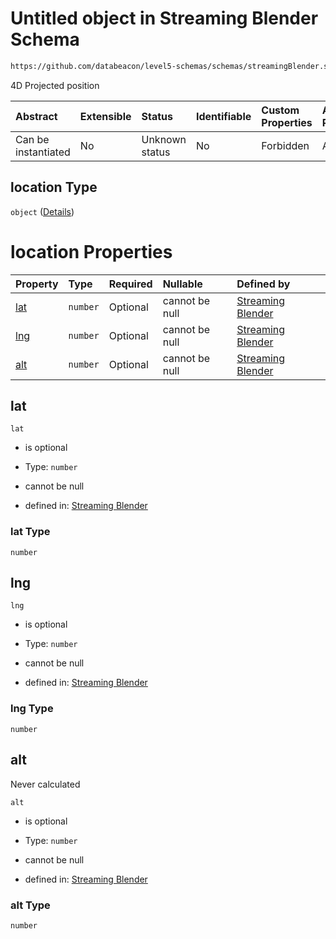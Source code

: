 # Untitled object in Streaming Blender Schema

```txt
https://github.com/databeacon/level5-schemas/schemas/streamingBlender.schema.json#/properties/nct/properties/projExit/properties/location
```

4D Projected position

| Abstract            | Extensible | Status         | Identifiable | Custom Properties | Additional Properties | Access Restrictions | Defined In                                                                                      |
| :------------------ | :--------- | :------------- | :----------- | :---------------- | :-------------------- | :------------------ | :---------------------------------------------------------------------------------------------- |
| Can be instantiated | No         | Unknown status | No           | Forbidden         | Allowed               | none                | [streamingBlender.schema.json\*](../../out/streamingBlender.schema.json "open original schema") |

## location Type

`object` ([Details](streamingblender-properties-non-conflicting-flights-properties-exit-projection-properties-location.md))

# location Properties

| Property    | Type     | Required | Nullable       | Defined by                                                                                                                                                                                                                                                                                           |
| :---------- | :------- | :------- | :------------- | :--------------------------------------------------------------------------------------------------------------------------------------------------------------------------------------------------------------------------------------------------------------------------------------------------- |
| [lat](#lat) | `number` | Optional | cannot be null | [Streaming Blender](streamingblender-properties-non-conflicting-flights-properties-exit-projection-properties-location-properties-lat.md "https://github.com/databeacon/level5-schemas/schemas/streamingBlender.schema.json#/properties/nct/properties/projExit/properties/location/properties/lat") |
| [lng](#lng) | `number` | Optional | cannot be null | [Streaming Blender](streamingblender-properties-non-conflicting-flights-properties-exit-projection-properties-location-properties-lng.md "https://github.com/databeacon/level5-schemas/schemas/streamingBlender.schema.json#/properties/nct/properties/projExit/properties/location/properties/lng") |
| [alt](#alt) | `number` | Optional | cannot be null | [Streaming Blender](streamingblender-properties-non-conflicting-flights-properties-exit-projection-properties-location-properties-alt.md "https://github.com/databeacon/level5-schemas/schemas/streamingBlender.schema.json#/properties/nct/properties/projExit/properties/location/properties/alt") |

## lat



`lat`

*   is optional

*   Type: `number`

*   cannot be null

*   defined in: [Streaming Blender](streamingblender-properties-non-conflicting-flights-properties-exit-projection-properties-location-properties-lat.md "https://github.com/databeacon/level5-schemas/schemas/streamingBlender.schema.json#/properties/nct/properties/projExit/properties/location/properties/lat")

### lat Type

`number`

## lng



`lng`

*   is optional

*   Type: `number`

*   cannot be null

*   defined in: [Streaming Blender](streamingblender-properties-non-conflicting-flights-properties-exit-projection-properties-location-properties-lng.md "https://github.com/databeacon/level5-schemas/schemas/streamingBlender.schema.json#/properties/nct/properties/projExit/properties/location/properties/lng")

### lng Type

`number`

## alt

Never calculated

`alt`

*   is optional

*   Type: `number`

*   cannot be null

*   defined in: [Streaming Blender](streamingblender-properties-non-conflicting-flights-properties-exit-projection-properties-location-properties-alt.md "https://github.com/databeacon/level5-schemas/schemas/streamingBlender.schema.json#/properties/nct/properties/projExit/properties/location/properties/alt")

### alt Type

`number`
